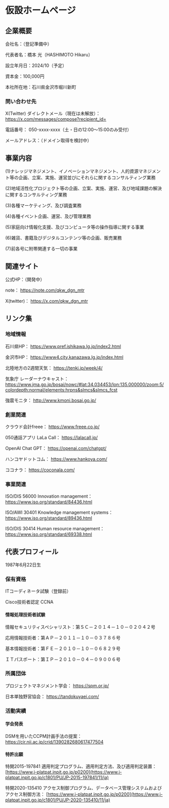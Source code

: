 # 仮設ホームページ
## 企業概要

会社名：（登記準備中）
  
代表者名：橋本 光（HASHIMOTO Hikaru）

設立年月日：2024/10（予定）

資本金：100,000円

本社所在地：石川県金沢市堀川新町

### 問い合わせ先
X(Twitter) ダイレクトメール（現在は未解放）：
https://x.com/messages/compose?recipient_id=

電話番号：
050-xxxx-xxxx（土・日の12:00～15:00のみ受付）

メールアドレス：（ドメイン取得を検討中）



## 事業内容
(1)ナレッジマネジメント、イノベーションマネジメント、人的資源マネジメント等の企画、立案、実施、運営並びにそれらに関するコンサルティング業務

(2)地域活性化プロジェクト等の企画、立案、実施、運営、及び地域課題の解決に関するコンサルティング業務

(3)各種マーケティング、及び調査業務

(4)各種イベント企画、運営、及び管理業務

(5)家庭向け情報化支援、及びコンピュータ等の操作指導に関する事業

(6)雑貨、書籍及びデジタルコンテンツ等の企画、販売業務

(7)前各号に附帯関連する一切の事業




## 関連サイト
公式HP：（開発中）


note：
https://note.com/qkw_dgn_mtr

X(twitter)：
https://x.com/qkw_dgn_mtr


## リンク集
### 地域情報
石川県HP：
https://www.pref.ishikawa.lg.jp/index2.html

金沢市HP：
https://www4.city.kanazawa.lg.jp/index.html

北陸地方の2週間天気：
https://tenki.jp/week/4/

気象庁 レーダーナウキャスト：
https://www.jma.go.jp/bosai/nowc/#lat:34.034453/lon:135.000000/zoom:5/colordepth:normal/elements:hrpns&slmcs&slmcs_fcst

強震モニタ：
http://www.kmoni.bosai.go.jp/

### 創業関連
クラウド会計freee：
https://www.freee.co.jp/

050通話アプリ LaLa Call：
https://lalacall.jp/

OpenAI Chat GPT：
https://openai.com/chatgpt/

ハンコヤドットコム：
https://www.hankoya.com/

ココナラ：
https://coconala.com/

### 事業関連
ISO/DIS 56000 Innovation management：
https://www.iso.org/standard/84436.html

ISO/AWI 30401 Knowledge management systems：
https://www.iso.org/standard/89436.html

ISO/DIS 30414 Human resource management：
https://www.iso.org/standard/69338.html

## 代表プロフィール
1987年6月22日生

### 保有資格
ITコーディネータ試験（登録前）

Cisco技術者認定 CCNA


#### 情報処理技術者試験
情報セキュリティスペシャリスト：第ＳＣ－２０１４－１０－０２０４２号

応用情報技術者：第ＡＰ－２０１１－１０－０３７８６号

基本情報技術者：第ＦＥ－２０１０－１０－０６８２９号

ＩＴパスポート：第ＩＰ－２０１０－０４－０９００６号


### 所属団体
プロジェクトマネジメント学会：
https://spm.or.jp/

日本単独野営協会：
https://tandokuyaei.com/

### 活動実績

#### 学会発表
DSMを用いたCCPM計画手法の提案：
https://cir.nii.ac.jp/crid/1390282680617477504
 
#### 特許出願
特開2015-197841 適用判定プログラム、適用判定方法、及び適用判定装置：
[https://www.j-platpat.inpit.go.jp/p0200](https://www.j-platpat.inpit.go.jp/c1801/PU/JP-2015-197841/11/ja)

特開2020-135410 アクセス制御プログラム、データベース管理システムおよびアクセス制御方法：
[https://www.j-platpat.inpit.go.jp/p0200](https://www.j-platpat.inpit.go.jp/c1801/PU/JP-2020-135410/11/ja)
